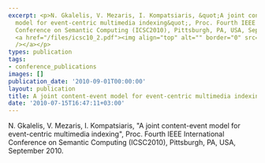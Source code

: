 ```yaml
---
excerpt: <p>N. Gkalelis, V. Mezaris, I. Kompatsiaris, &quot;A joint content-event
  model for event-centric multimedia indexing&quot;, Proc. Fourth IEEE International
  Conference on Semantic Computing (ICSC2010), Pittsburgh, PA, USA, September 2010.
  <a href="/files/icsc10_2.pdf"><img align="top" alt="" border="0" src="/files/pdf/pdf.png"
  /></a></p>
types: publication
tags:
- conference_publications
images: []
publication_date: '2010-09-01T00:00:00'
layout: publication
title: A joint content-event model for event-centric multimedia indexing
date: '2010-07-15T16:47:11+03:00'
---
```

<p>N. Gkalelis, V. Mezaris, I. Kompatsiaris, &quot;A joint content-event model for event-centric multimedia indexing&quot;, Proc. Fourth IEEE International Conference on Semantic Computing (ICSC2010), Pittsburgh, PA, USA, September 2010. <a href="/files/icsc10_2.pdf"><img align="top" alt="" border="0" src="/files/pdf/pdf.png" /></a></p>
